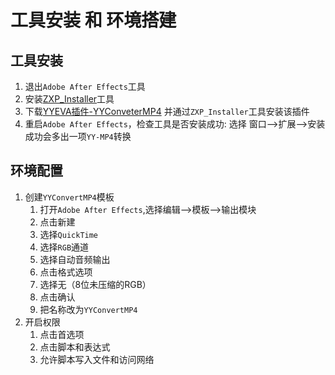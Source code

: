 # 工具安装 和 环境搭建

## 工具安装
1. 退出`Adobe After Effects`工具
2. 安装[ZXP_Installer](https://aescripts.com/learn/zxp-installer/)工具
3. 下载[YYEVA插件-YYConveterMP4](./AEP/build) 并通过`ZXP_Installer`工具安装该插件
4. 重启`Adobe After Effects`，检查工具是否安装成功: 选择 窗口-->扩展-->安装成功会多出一项`YY-MP4`转换

## 环境配置
1. 创建`YYConvertMP4`模板
    1. 打开`Adobe After Effects`,选择编辑-->模板-->输出模块
    2. 点击新建
    3. 选择`QuickTime`
    4. 选择`RGB`通道
    5. 选择自动音频输出
    6. 点击格式选项
    7. 选择无（8位未压缩的RGB）
    8. 点击确认
    9. 把名称改为`YYConvertMP4`
2. 开启权限
    1. 点击首选项
    2. 点击脚本和表达式
    3. 允许脚本写入文件和访问网络
